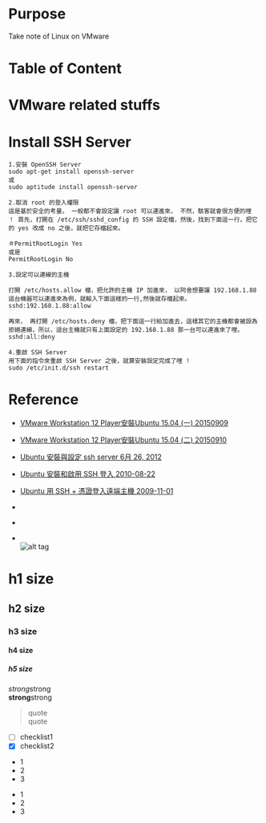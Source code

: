 # Purpose
Take note of Linux on VMware

# Table of Content

# VMware related stuffs  

# Install SSH Server  
```
1.安裝 OpenSSH Server 
sudo apt-get install openssh-server
或
sudo aptitude install openssh-server

2.取消 root 的登入權限
這是基於安全的考量， 一般都不會設定讓 root 可以連進來， 不然，駭客就會很方便的哩 ！ 首先，打開在 /etc/ssh/sshd_config 的 SSH 設定檔，然後，找到下面這一行，把它的 yes 改成 no 之後，就把它存檔起來。

＃PermitRootLogin Yes
或是
PermitRootLogin No

3.設定可以連線的主機

打開 /etc/hosts.allow 檔，把允許的主機 IP 加進來， 以阿舍想要讓 192.168.1.88 這台機器可以連進來為例，就輸入下面這樣的一行,然後就存檔起來。
sshd:192.168.1.88:allow

再來， 再打開 /etc/hosts.deny 檔，把下面這一行給加進去，這樣其它的主機都會被設為拒絕連線，所以，這台主機就只有上面設定的 192.168.1.88 那一台可以連進來了哩。
sshd:all:deny

4.重啟 SSH Server
用下面的指令來重啟 SSH Server 之後，就算安裝設定完成了哩 !
sudo /etc/init.d/ssh restart
```

# Reference
* [VMware Workstation 12 Player安裝Ubuntu 15.04 (一) 20150909](https://blog.xuite.net/yh96301/blog/341981056-VMware+Workstation+12+Player%E5%AE%89%E8%A3%9DUbuntu+15.04+%28%E4%B8%80%29)  
* [VMware Workstation 12 Player安裝Ubuntu 15.04 (二) 20150910](https://blog.xuite.net/yh96301/blog/341981594)  
* [ Ubuntu 安裝與設定 ssh server 6月 26, 2012 ](https://www.ewdna.com/2012/06/ubuntu-ssh-server.html)  
* [Ubuntu 安裝和啟用 SSH 登入 2010-08-22 ](https://www.arthurtoday.com/2010/08/ubuntu-ssh.html)  
* [Ubuntu 用 SSH + 憑證登入遠端主機  2009-11-01](https://www.arthurtoday.com/2009/11/ssh-linux-client.html)  
* []()  
* []()  


* []()  
![alt tag]()

# h1 size

## h2 size

### h3 size

#### h4 size

##### h5 size

*strong*strong  
**strong**strong  

> quote  
> quote

- [ ] checklist1
- [x] checklist2

* 1
* 2
* 3

- 1
- 2
- 3
